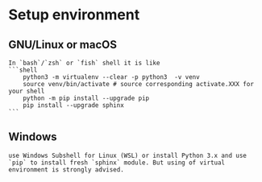 # Setup environment

## GNU/Linux or macOS

    In `bash`/`zsh` or `fish` shell it is like
    ```shell
        python3 -m virtualenv --clear -p python3  -v venv
        source venv/bin/activate # source corresponding activate.XXX for your shell
        python -m pip install --upgrade pip
        pip install --upgrade sphinx
    ```

## Windows

    use Windows Subshell for Linux (WSL) or install Python 3.x and use `pip` to install fresh `sphinx` module. But using of virtual environment is strongly advised.  
